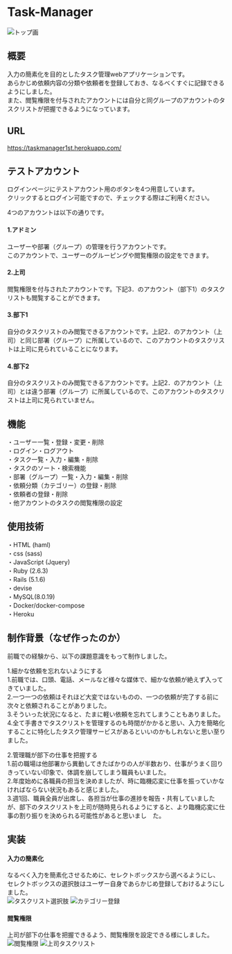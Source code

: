 # Task-Manager
![トップ画](https://user-images.githubusercontent.com/54008509/80696810-ee2fbe80-8b12-11ea-8c1e-9d617d3fa508.png)

## 概要
入力の簡素化を目的としたタスク管理webアプリケーションです。  
あらかじめ依頼内容の分類や依頼者を登録しておき、なるべくすぐに記録できるようにしました。  
また、閲覧権限を付与されたアカウントには自分と同グループのアカウントのタスクリストが把握できるようになっています。  

## URL
<https://taskmanager1st.herokuapp.com/>  

## テストアカウント
ログインページにテストアカウント用のボタンを4つ用意しています。  
クリックするとログイン可能ですので、チェックする際はご利用ください。  

4つのアカウントは以下の通りです。  

#### 1.アドミン  
ユーザーや部署（グループ）の管理を行うアカウントです。  
このアカウントで、ユーザーのグルーピングや閲覧権限の設定をできます。  

#### 2.上司  
閲覧権限を付与されたアカウントです。下記3．のアカウント（部下1）のタスクリストも閲覧することができます。  

#### 3.部下1  
自分のタスクリストのみ閲覧できるアカウントです。上記2．のアカウント（上司）と同じ部署（グループ）に所属しているので、このアカウントのタスクリストは上司に見られていることになります。  

#### 4.部下2  
自分のタスクリストのみ閲覧できるアカウントです。上記2．のアカウント（上司）とは違う部署（グループ）に所属しているので、このアカウントのタスクリストは上司に見られていません。  


## 機能
・ユーザー一覧・登録・変更・削除  
・ログイン・ログアウト  
・タスク一覧・入力・編集・削除  
・タスクのソート・検索機能  
・部署（グループ）一覧・入力・編集・削除  
・依頼分類（カテゴリー）の登録・削除  
・依頼者の登録・削除  
・他アカウントのタスクの閲覧権限の設定  

## 使用技術
・HTML (haml)  
・css (sass)  
・JavaScript (Jquery)  
・Ruby (2.6.3)  
・Rails (5.1.6)  
・devise  
・MySQL(8.0.19)  
・Docker/docker-compose  
・Heroku  

## 制作背景（なぜ作ったのか）

前職での経験から、以下の課題意識をもって制作しました。  

1.細かな依頼を忘れないようにする  
  1.前職では、口頭、電話、メールなど様々な媒体で、細かな依頼が絶えず入ってきていました。  
  2.一つ一つの依頼はそれほど大変ではないものの、一つの依頼が完了する前に次々と依頼されることがありました。  
  3.そういった状況になると、たまに軽い依頼を忘れてしまうこともありました。  
  4.全て手書きでタスクリストを管理するのも時間がかかると思い、入力を簡略化することに特化したタスク管理サービスがあるといいのかもしれないと思い至りました。  

2.管理職が部下の仕事を把握する  
  1.前の職場は他部署から異動してきたばかりの人が半数おり、仕事がうまく回りきっていない印象で、体調を崩してしまう職員もいました。  
  2.年度始めに各職員の担当を決めましたが、時に臨機応変に仕事を振っていかなければならない状況もあると感じました。  
  3.週1回、職員全員が出席し、各担当が仕事の進捗を報告・共有していましたが、部下のタスクリストを上司が随時見られるようにすると、より臨機応変に仕事の割り振りを決められる可能性があると思いまし　た。  

## 実装

#### 入力の簡素化
なるべく入力を簡素化させるために、セレクトボックスから選べるようにし、  
セレクトボックスの選択肢はユーザー自身であらかじめ登録しておけるようにしました。  
![タスクリスト選択肢](https://user-images.githubusercontent.com/54008509/80700721-276b2d00-8b19-11ea-8beb-96fd46acede7.png)
![カテゴリー登録](https://user-images.githubusercontent.com/54008509/80700796-45d12880-8b19-11ea-9a74-b643ad479cf9.png)


#### 閲覧権限
上司が部下の仕事を把握できるよう、閲覧権限を設定できる様にしました。  
![閲覧権限](https://user-images.githubusercontent.com/54008509/80700866-5ed9d980-8b19-11ea-9008-9a7da6787560.png)
![上司タスクリスト](https://user-images.githubusercontent.com/54008509/80700937-87fa6a00-8b19-11ea-9e0f-35cdf6585fda.png)